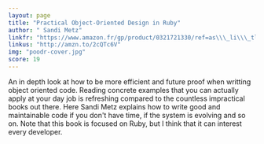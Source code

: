 ```yaml
---
layout: page
title: "Practical Object-Oriented Design in Ruby"
author: " Sandi Metz"
linkfr: "https://www.amazon.fr/gp/product/0321721330/ref=as\\\_li\\\_tl?ie=UTF8&camp=1642&creative=6746&creativeASIN=0321721330&linkCode=as2&tag=mg092-21"
linkus: "http://amzn.to/2cQTc6V"
img: "poodr-cover.jpg"
score: 19
---
```


An in depth look at how to be more efficient and future proof when writting object oriented code. Reading concrete examples that you can actually apply at your day job is refreshing compared to the countless impractical books out there. Here Sandi Metz explains how to write good and maintainable code if you don't have time, if the system is evolving and so on. Note that this book is focused on Ruby, but I think that it can interest every developer.